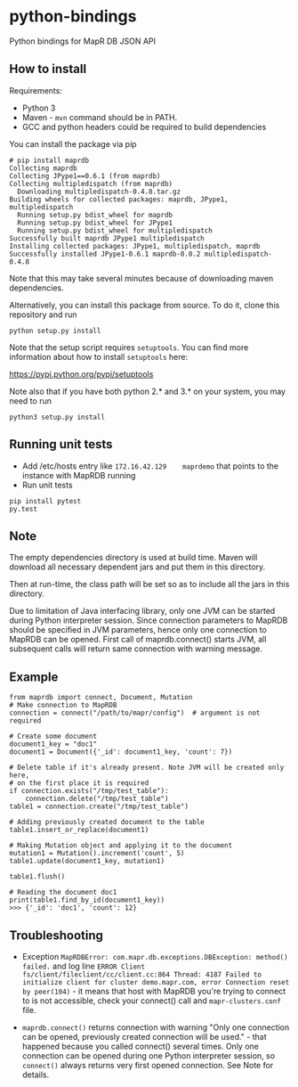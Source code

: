 # python-bindings
Python bindings for MapR DB JSON API

## How to install
Requirements:

  - Python 3
  - Maven - `mvn` command should be in PATH.
  - GCC and python headers could be required to build dependencies

You can install the package via pip

    # pip install maprdb
    Collecting maprdb
    Collecting JPype1==0.6.1 (from maprdb)
    Collecting multipledispatch (from maprdb)
      Downloading multipledispatch-0.4.8.tar.gz
    Building wheels for collected packages: maprdb, JPype1, multipledispatch
      Running setup.py bdist_wheel for maprdb
      Running setup.py bdist_wheel for JPype1
      Running setup.py bdist_wheel for multipledispatch
    Successfully built maprdb JPype1 multipledispatch
    Installing collected packages: JPype1, multipledispatch, maprdb
    Successfully installed JPype1-0.6.1 maprdb-0.0.2 multipledispatch-0.4.8


Note that this may take several minutes because of downloading maven dependencies.

Alternatively, you can install this package from source. To do it, clone this repository and run

    python setup.py install

Note that the setup script requires `setuptools`. You can find more information about how to install `setuptools` here:

https://pypi.python.org/pypi/setuptools

Note also that if you have both python 2.* and 3.* on your system, you may need to run

    python3 setup.py install

## Running unit tests

  - Add /etc/hosts entry like `172.16.42.129	maprdemo` that points to the instance with MapRDB running
  - Run unit tests
```
pip install pytest
py.test
```

## Note
The empty dependencies directory is used at build time. Maven will
download all necessary dependent jars and put them in this directory.

Then at run-time, the class path will be set so as to include all
the jars in this directory.

Due to limitation of Java interfacing library, only one JVM can be started during Python interpreter session. Since connection parameters to MapRDB should be specified
in JVM parameters, hence only one connection to MapRDB can be opened. First call of maprdb.connect() starts JVM, all
subsequent calls will return same connection with warning message.

## Example

```
from maprdb import connect, Document, Mutation
# Make connection to MapRDB
connection = connect("/path/to/mapr/config")  # argument is not required

# Create some document
document1_key = "doc1"
document1 = Document({'_id': document1_key, 'count': 7})

# Delete table if it's already present. Note JVM will be created only here,
# on the first place it is required
if connection.exists("/tmp/test_table"):
    connection.delete("/tmp/test_table")
table1 = connection.create("/tmp/test_table")

# Adding previously created document to the table
table1.insert_or_replace(document1)

# Making Mutation object and applying it to the document
mutation1 = Mutation().increment('count', 5)
table1.update(document1_key, mutation1)

table1.flush()

# Reading the document doc1
print(table1.find_by_id(document1_key))
>>> {'_id': 'doc1', 'count': 12}
```

## Troubleshooting

  - Exception `MapRDBError: com.mapr.db.exceptions.DBException: method() failed.` 
and log line `ERROR Client fs/client/fileclient/cc/client.cc:864 Thread: 4187 Failed to
initialize client for cluster demo.mapr.com, error Connection reset by peer(104)` - it means that host with MapRDB
you're trying to connect to is not accessible, check your connect() call and `mapr-clusters.conf` file.

  - `maprdb.connect()` returns connection with warning "Only one connection can be opened, previously created connection
will be used." - that happened because you called connect() several times. Only one connection can be opened during one Python
interpreter session, so `connect()` always returns very first opened connection. See Note for details.
